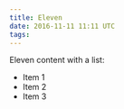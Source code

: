 ```yaml
---
title: Eleven
date: 2016-11-11 11:11 UTC
tags:
---
```


Eleven content with a list:

- Item 1
- Item 2
- Item 3
